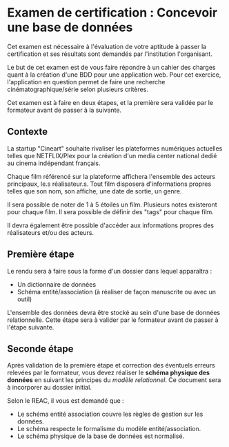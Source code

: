 # Examen de certification : Concevoir une base de données

Cet examen est  nécessaire à l'évaluation de votre aptitude à passer la certification et ses résultats sont demandés par l'institution l'organisant.

Le but de cet examen est de vous faire répondre à un cahier des charges quant à la création d'une BDD pour une application web. Pour cet exercice, l'application en question permet de faire une recherche cinématographique/série selon plusieurs critères.

Cet examen est à faire en deux étapes, et la première sera validée par le formateur avant de passer à la suivante. 

## Contexte
La startup "Cineart" souhaite rivaliser les plateformes numériques actuelles telles que NETFLIX/Plex pour la création d'un media center national dedié au cinema indépendant français. 

Chaque film référencé sur la plateforme affichera l'ensemble des acteurs principaux, le.s réalisateur.s.
Tout film disposera d'informations propres telles que son nom, son affiche, une date de sortie, un genre.

Il sera possible de noter de 1 à 5 étoiles un film.  Plusieurs notes existeront pour chaque film. 
Il sera possible de définir des "tags" pour chaque film.

Il devra également être possible d'accéder aux informations propres des réalisateurs et/ou des acteurs. 



## Première étape

Le rendu sera à faire sous la forme d'un dossier dans lequel apparaîtra :

- Un dictionnaire de données
- Schéma entité/association (à réaliser de façon manuscrite ou avec un outil)


L'ensemble des données devra être stocké au sein d'une base de données relationnelle. 
Cette étape sera à valider par le formateur avant de passer à l'étape suivante.

## Seconde étape

Après validation de la première étape et correction des éventuels erreurs relevées par le formateur, vous devez réaliser le **schéma physique des données** en suivant les principes du _modèle relationnel_. Ce document sera à incorporer au dossier initial.

Selon le REAC, il vous est demandé que : 

- Le schéma entité association couvre les règles de gestion sur les données.
- Le schéma respecte le formalisme du modèle entité/association.
- Le schéma physique de la base de données est normalisé.
